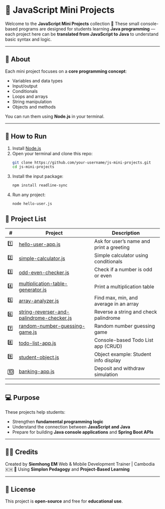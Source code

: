# 🧩 JavaScript Mini Projects

Welcome to the **JavaScript Mini Projects** collection 🎉
These small console-based programs are designed for students learning **Java programming** — each project here can be **translated from JavaScript to Java** to understand basic syntax and logic.

---

## 📘 About

Each mini project focuses on a **core programming concept**:
- Variables and data types
- Input/output
- Conditionals
- Loops and arrays
- String manipulation
- Objects and methods

You can run them using **Node.js** in your terminal.

---

## 🚀 How to Run

1. Install [Node.js](https://nodejs.org/)
2. Open your terminal and clone this repo:
   ```bash
   git clone https://github.com/your-username/js-mini-projects.git
   cd js-mini-projects
3. Install the input package:
   ```bash
   npm install readline-sync
4. Run any project:
   ```bash
   node hello-user.js

## 🧠 Project List

| #   | Project                                                                                             | Description                              |
| --- | ----------------------------------------------------------------------------------------------------| ---------------------------------------- |
| 1️⃣   | [hello-user-app.js](./hello-user-app.js)                                                 | Ask for user’s name and print a greeting |
| 2️⃣   | [simple-calculator.js](./simple-calculator.js)                                           | Simple calculator using conditionals     |
| 3️⃣   | [odd-even-checker.js](./odd-event-checker.js)                                            | Check if a number is odd or even         |
| 4️⃣   | [multiplication-table-generator.js](./multiplication-table-generator.js)                 | Print a multiplication table             |
| 5️⃣   | [array-analyzer.js](./array-analyzer.js)                                                 | Find max, min, and average in an array   |
| 6️⃣   | [string-reverser-and-palindrome-checker.js](./string-reverser-and-palindrome-checker.js) | Reverse a string and check palindrome    |
| 7️⃣   | [random-number-guessing-game.js](./random-number-guessing-game.js)                       | Random number guessing game              |
| 8️⃣   | [todo-list-app.js](./todo-list-app.js)                                                   | Console-based Todo List app (CRUD)       |
| 9️⃣   | [student-object.js](./student-object.js)                                                 | Object example: Student info display     |
| 🔟   | [banking-app.js](./banking-app.js)                                                       | Deposit and withdraw simulation          |

---

## 💻 Purpose

These projects help students:
- Strengthen **fundamental programming logic**
- Understand the connection between **JavaScript and Java**
- Prepare for building **Java console applications** and **Spring Boot APIs**

---

## 🧑‍🏫 Credits

Created by **Siemhong EM**
Web & Mobile Development Trainer | Cambodia 🇰🇭
🎯 Using **Simplon Pedagogy** and **Project-Based Learning**

---

## 📜 License

This project is **open-source** and free for **educational use**.
